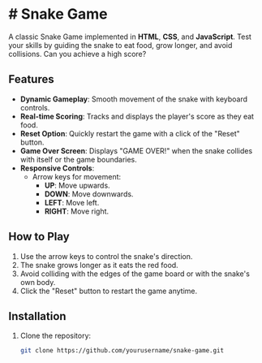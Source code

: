 # # Snake Game

A classic Snake Game implemented in **HTML**, **CSS**, and **JavaScript**. Test your skills by guiding the snake to eat food, grow longer, and avoid collisions. Can you achieve a high score?

## Features
- **Dynamic Gameplay**: Smooth movement of the snake with keyboard controls.
- **Real-time Scoring**: Tracks and displays the player's score as they eat food.
- **Reset Option**: Quickly restart the game with a click of the "Reset" button.
- **Game Over Screen**: Displays "GAME OVER!" when the snake collides with itself or the game boundaries.
- **Responsive Controls**:
  - Arrow keys for movement:
    - **UP**: Move upwards.
    - **DOWN**: Move downwards.
    - **LEFT**: Move left.
    - **RIGHT**: Move right.

## How to Play
1. Use the arrow keys to control the snake's direction.
2. The snake grows longer as it eats the red food.
3. Avoid colliding with the edges of the game board or with the snake's own body.
4. Click the "Reset" button to restart the game anytime.

## Installation
1. Clone the repository:
   ```bash
   git clone https://github.com/yourusername/snake-game.git
